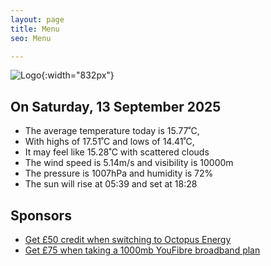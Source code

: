 ```yaml
---
layout: page
title: Menu
seo: Menu

---
```


![Logo](/images/logo.jpg){:width="832px"}

<!-- weather_marker starts -->
## On Saturday, 13 September 2025

- The average temperature today is 15.77˚C,
- With highs of 17.51˚C and lows of 14.41˚C,
- It may feel like 15.28˚C with scattered clouds
- The wind speed is 5.14m/s and visibility is 10000m
- The pressure is 1007hPa and humidity is 72%
- The sun will rise at 05:39 and set at 18:28

<!-- weather_marker ends -->

## Sponsors

- [Get £50 credit when switching to Octopus Energy](https://bit.ly/3oD1nnS)
- [Get £75 when taking a 1000mb YouFibre broadband plan](https://aklam.io/91zWhU?)
